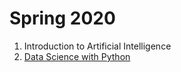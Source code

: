 # Spring 2020
<ol>
  <li>Introduction to Artificial Intelligence</a></li>
  <li><a href="https://github.com/javedulferdous/CourseWork/tree/master/Spring%202020/Data%20Science%20with%20Python">Data Science with Python</a></li>
</ol>
